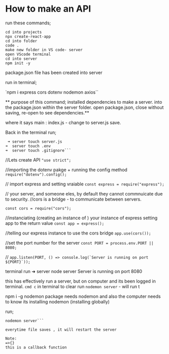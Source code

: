 <h1>How to make an API</h1>

run these commands;

```
cd into projects
npx create-react-app
cd into folder
code .
make new folder in VS code- server
open VScode terminal
cd into server
npm init -y
```

package.json file has been created into server

run in terminal;

`npm i express cors dotenv nodemon axios``

** purpose of this command;
installed dependencies to make a server. into the package.json within the server folder.
open package.json, close without saving, re-open to see dependencies.**

where it says main : index.js - change to server.js
save.

Back in the terminal run;

````
 ➜ server touch server.js
➜  server touch .env
➜  server touch .gitignore```
````

//Lets create API
`"use strict";`

//importing the dotenv pakge + running the config method
`require("dotenv").config();`

// import express and setting vraiable
`const express = require("express");`

// your server, and someone eles, by default they cannot commnuicate due to security.
//cors is a bridge - to communicate between servers.

`const cors = require("cors"); `

//instanciating (creating an instance of ) your instance of express setting app to the return value
`const app = express();`

//telling our express instance to use the cors bridge
`app.use(cors());`

//set the port number for the server
`const PORT = process.env.PORT || 8080;`

//
`` app.listen(PORT, () => console.log(`Server is running on port ${PORT}`)); ``

terminal
run
➜ server node server
Server is running on port 8080

this has effectively run a server, but on computer and its been logged in terminal.
`cmd c`
in terminal to clear
run
`nodemon server` - will run t

npm i -g nodemon
package needs nodemon and also the computer needs to know its installing nodemon (installing globally)

run;

````
nodemon server```

everytime file saves , it will restart the server

Note:
=>{}
this is a callback function
````
